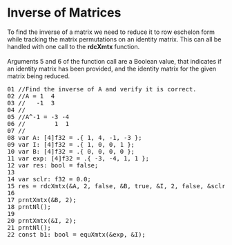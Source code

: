 # Inverse of Matrices

To find the inverse of a matrix we need to reduce it to row eschelon form
while tracking the matrix permutations on an identity matrix. This can all be handled with one call to the <b>rdcXmtx</b> function.
<br>
<br>
Arguments 5 and 6 of the function call are a Boolean value, that indicates if an identity matrix has been provided, and the identity matrix for the given matrix being reduced. 

<!-- //"XMTX: ELA - Larson, Edwards: 2.3 Example 2 test" -->
<pre>
01 //Find the inverse of A and verify it is correct.
02 //A = 1  4
03 //   -1  3
04 //
05 //A^-1 = -3 -4
06 //        1  1
07 //
08 var A: [4]f32 = .{ 1, 4, -1, -3 };
09 var I: [4]f32 = .{ 1, 0, 0, 1 };
10 var B: [4]f32 = .{ 0, 0, 0, 0 };
11 var exp: [4]f32 = .{ -3, -4, 1, 1 };
12 var res: bool = false;
13 
14 var sclr: f32 = 0.0;
15 res = rdcXmtx(&A, 2, false, &B, true, &I, 2, false, &sclr);
16 
17 prntXmtx(&B, 2);
18 prntNl();
19 
20 prntXmtx(&I, 2);
21 prntNl();
22 const b1: bool = equXmtx(&exp, &I);
</pre>